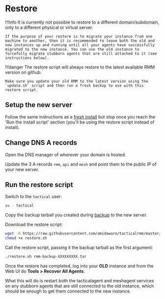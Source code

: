# Restore

!!!info
    It is currently not possible to restore to a different domain/subdomain, only to a different physical or virtual server.

    If the purpose of your restore is to migrate your instance from one machine to another, then it is recommended to leave both the old and new instances up and running until all your agents have successfully migrated to the new instance. You can use the old instance to forcefully migrate stubborn agents that are still attached to it (see instructions below).

!!!danger
    The restore script will always restore to the latest available RMM version on github.

    Make sure you update your old RMM to the latest version using the `update.sh` script and then run a fresh backup to use with this restore script.

## Setup the new server

Follow the same instructions as a [fresh install](install_server.md) but stop once you reach the 'Run the install script' section (you'll be using the restore script instead of install).

## Change DNS A records

Open the DNS manager of wherever your domain is hosted.

Update the 3 A records `rmm`, `api` and `mesh` and point them to the public IP of your new server.
## Run the restore script

Switch to the `tactical` user:

```bash
su - tactical
```

Copy the backup tarball you created during [backup](backup.md) to the new server.

Download the restore script:

```bash
wget -N https://raw.githubusercontent.com/amidaware/tacticalrmm/master/restore.sh
chmod +x restore.sh
```

Call the restore script, passing it the backup tarball as the first argument:

```bash
./restore.sh rmm-backup-XXXXXXXXX.tar
```


Once the restore has completed, log into your **OLD** instance and from the Web UI do **Tools > Recover All Agents**. 

What this will do is restart both the tacticalagent and meshagent services on any stubborn agents that are still connected to the old instance, which should be enough to get them connected to the new instance.